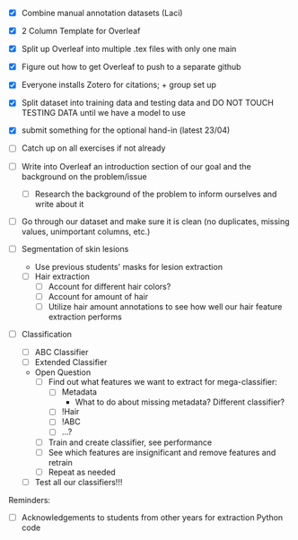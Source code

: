 - [x] Combine manual annotation datasets (Laci)
- [x] 2 Column Template for Overleaf
- [x] Split up Overleaf into multiple .tex files with only one main
- [x] Figure out how to get Overleaf to push to a separate github
- [x] Everyone installs Zotero for citations; + group set up
- [x] Split dataset into training data and testing data and DO NOT TOUCH TESTING DATA until we have a model to use
- [x] submit something for the optional hand-in (latest 23/04) 

- [ ] Catch up on all exercises if not already
- [ ] Write into Overleaf an introduction section of our goal and the background on the problem/issue
    - [ ] Research the background of the problem to inform ourselves and write about it
- [ ] Go through our dataset and make sure it is clean (no duplicates, missing values, unimportant columns, etc.)
- [ ] Segmentation of skin lesions 
    - Use previous students' masks for lesion extraction
    - [ ] Hair extraction
        - [ ] Account for different hair colors?
        - [ ] Account for amount of hair
        - [ ] Utilize hair amount annotations to see how well our hair feature extraction performs
- [ ] Classification
    - [ ] ABC Classifier
    - [ ] Extended Classifier
    - Open Question
        - [ ] Find out what features we want to extract for mega-classifier:
            - [ ] Metadata
                - What to do about missing metadata? Different classifier?
            - [ ] !Hair
            - [ ] !ABC
            - [ ] ...?
        - [ ] Train and create classifier, see performance
        - [ ] See which features are insignificant and remove features and retrain
        - [ ] Repeat as needed
    
    - [ ] Test all our classifiers!!!

Reminders:
- [ ] Acknowledgements to students from other years for extraction Python code
